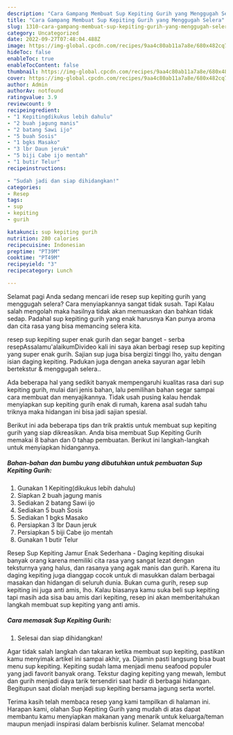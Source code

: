 ```yaml
---
description: "Cara Gampang Membuat Sup Kepiting Gurih yang Menggugah Selera"
title: "Cara Gampang Membuat Sup Kepiting Gurih yang Menggugah Selera"
slug: 1310-cara-gampang-membuat-sup-kepiting-gurih-yang-menggugah-selera
category: Uncategorized
date: 2022-09-27T07:48:04.488Z
image: https://img-global.cpcdn.com/recipes/9aa4c80ab11a7a8e/680x482cq70/sup-kepiting-gurih-foto-resep-utama.jpg
hideToc: false
enableToc: true
enableTocContent: false
thumbnail: https://img-global.cpcdn.com/recipes/9aa4c80ab11a7a8e/680x482cq70/sup-kepiting-gurih-foto-resep-utama.jpg
cover: https://img-global.cpcdn.com/recipes/9aa4c80ab11a7a8e/680x482cq70/sup-kepiting-gurih-foto-resep-utama.jpg
author: Admin
authorAv: notfound
ratingvalue: 3.9
reviewcount: 9
recipeingredient:
- "1 Kepitingdikukus lebih dahulu"
- "2 buah jagung manis"
- "2 batang Sawi ijo"
- "5 buah Sosis"
- "1 bgks Masako"
- "3 lbr Daun jeruk"
- "5 biji Cabe ijo mentah"
- "1 butir Telur"
recipeinstructions:

- "Sudah jadi dan siap dihidangkan!"
categories:
- Resep
tags:
- sup
- kepiting
- gurih

katakunci: sup kepiting gurih 
nutrition: 280 calories
recipecuisine: Indonesian
preptime: "PT39M"
cooktime: "PT49M"
recipeyield: "3"
recipecategory: Lunch

---
```



Selamat pagi Anda sedang mencari ide resep sup kepiting gurih yang menggugah selera? Cara menyiapkannya sangat tidak susah. Tapi Kalau salah mengolah maka hasilnya tidak akan memuaskan dan bahkan tidak sedap. Padahal sup kepiting gurih yang enak harusnya Kan punya aroma dan cita rasa yang bisa memancing selera kita.


resep sup kepiting super enak gurih dan segar banget - serba resepAssalamu&#39;alaikumDivideo kali ini saya akan berbagi resep sup kepiting yang super enak gurih. Sajian sup juga bisa bergizi tinggi lho, yaitu dengan isian daging kepiting. Padukan juga dengan aneka sayuran agar lebih bertekstur &amp; menggugah selera..

Ada beberapa hal yang sedikit banyak mempengaruhi kualitas rasa dari sup kepiting gurih, mulai dari jenis bahan, lalu pemilihan bahan segar sampai cara membuat dan menyajikannya. Tidak usah pusing kalau hendak menyiapkan sup kepiting gurih enak di rumah, karena asal sudah tahu triknya maka hidangan ini bisa jadi sajian spesial.


Berikut ini ada beberapa tips dan trik praktis untuk membuat sup kepiting gurih yang siap dikreasikan. Anda bisa membuat Sup Kepiting Gurih memakai 8 bahan dan 0 tahap pembuatan. Berikut ini langkah-langkah untuk menyiapkan hidangannya.

<!--inarticleads1-->

##### Bahan-bahan dan bumbu yang dibutuhkan untuk pembuatan Sup Kepiting Gurih:

1. Gunakan 1 Kepiting(dikukus lebih dahulu)
1. Siapkan 2 buah jagung manis
1. Sediakan 2 batang Sawi ijo
1. Sediakan 5 buah Sosis
1. Sediakan 1 bgks Masako
1. Persiapkan 3 lbr Daun jeruk
1. Persiapkan 5 biji Cabe ijo mentah
1. Gunakan 1 butir Telur


Resep Sup Kepiting Jamur Enak Sederhana - Daging kepiting disukai banyak orang karena memiliki cita rasa yang sangat lezat dengan teksturnya yang halus, dan rasanya yang agak manis dan gurih. Karena itu daging kepiting juga dianggap cocok untuk di masukkan dalam berbagai masakan dan hidangan di seluruh dunia. Bukan cuma gurih, resep sup kepiting ini juga anti amis, lho. Kalau biasanya kamu suka beli sup kepiting tapi masih ada sisa bau amis dari kepiting, resep ini akan memberitahukan langkah membuat sup kepiting yang anti amis. 

<!--inarticleads2-->

##### Cara memasak Sup Kepiting Gurih:


1. Selesai dan siap dihidangkan!

Agar tidak salah langkah dan takaran ketika membuat sup kepiting, pastikan kamu menyimak artikel ini sampai akhir, ya. Dijamin pasti langsung bisa buat menu sup kepiting. Kepiting sudah lama menjadi menu seafood populer yang jadi favorit banyak orang. Tekstur daging kepiting yang mewah, lembut dan gurih menjadi daya tarik tersendiri saat hadir di berbagai hidangan. Begitupun saat diolah menjadi sup kepiting bersama jagung serta wortel. 

Terima kasih telah membaca resep yang kami tampilkan di halaman ini. Harapan kami, olahan Sup Kepiting Gurih yang mudah di atas dapat membantu kamu menyiapkan makanan yang menarik untuk keluarga/teman maupun menjadi inspirasi dalam berbisnis kuliner. Selamat mencoba!
